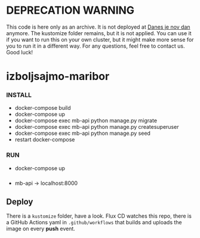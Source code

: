 # DEPRECATION WARNING

This code is here only as an archive. It is not deployed at [Danes je nov dan](https://danesjenovdan.si) anymore. The kustomize folder remains, but it is not applied. You can use it if you want to run this on your own cluster, but it might make more sense for you to run it in a different way. For any questions, feel free to contact us. Good luck!

# izboljsajmo-maribor

### INSTALL ###

* docker-compose build
* docker-compose up
* docker-compose exec mb-api python manage.py migrate
* docker-compose exec mb-api python manage.py createsuperuser
* docker-compose exec mb-api python manage.py seed
* restart docker-compose


### RUN ###

* docker-compose up

###
* mb-api -> localhost:8000

## Deploy

There is a `kustomize` folder, have a look. Flux CD watches this repo, there is a
GitHub Actions yaml in `.github/workflows` that builds and uploads the image on
every **push** event.
